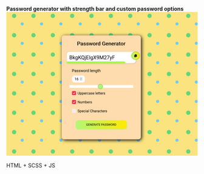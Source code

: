 **Password generator with strength bar and custom password options**
![](images/showWebsite.png)

HTML + SCSS + JS
